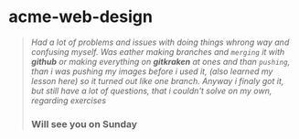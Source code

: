 # acme-web-design
> *Had a lot of problems and issues with doing things whrong way and confusing myself.* 
> *Was eather making branches and `merging` it with **github** or making everything on **gitkraken** at ones and than 
> `pushing`, than i was pushing my images before i used it, (also learned my lesson here) so it turned out like one branch.* 
> *Anyway i finaly got it, but still have a lot of questions, that i couldn't solve on my own, regarding exercises*
> ### Will see you on Sunday
